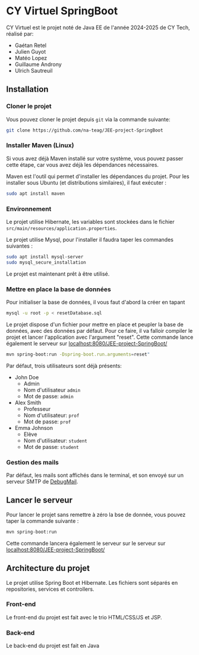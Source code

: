 # CY Virtuel SpringBoot
CY Virtuel est le projet noté de Java EE de l'année 2024-2025 de CY Tech, réalisé par:
- Gaétan Retel
- Julien Guyot
- Matéo Lopez
- Guillaume Androny
- Ulrich Sautreuil

## Installation

### Cloner le projet

Vous pouvez cloner le projet depuis `git` via la commande suivante:

```sh
git clone https://github.com/na-teag/JEE-project-SpringBoot
```

### Installer Maven (Linux)

Si vous avez déjà Maven installé sur votre système, vous pouvez passer cette étape, car vous avez déjà les dépendances
nécessaires.

Maven est l'outil qui permet d'installer les dépendances du projet. 
Pour les installer sous Ubuntu (et distributions similaires), il faut exécuter :

```sh
sudo apt install maven
```

### Environnement

Le projet utilise Hibernate, les variables sont stockées dans le fichier `src/main/resources/application.properties`.

Le projet utilise Mysql, pour l'installer il faudra taper les commandes suivantes :

```sh
sudo apt install mysql-server
sudo mysql_secure_installation
```

Le projet est maintenant prêt à être utilisé.

### Mettre en place la base de données
Pour initialiser la base de données, il vous faut d'abord la créer en tapant

```sh
mysql -u root -p < resetDatabase.sql
```

Le projet dispose d'un fichier pour mettre en place et peupler la base de données, avec des données par défaut.
Pour ce faire, il va falloir compiler le projet et lancer l'application avec l'argument "reset". Cette commande lance également le serveur sur [localhost:8080/JEE-project-SpringBoot/](localhost:8080/JEE-project-SpringBoot/)

```sh
mvn spring-boot:run -Dspring-boot.run.arguments=reset"
```

Par défaut, trois utilisateurs sont déjà présents:
- John Doe
	- Admin
	- Nom d'utilisateur `admin`
	- Mot de passe: `admin`
- Alex Smith
	- Professeur
	- Nom d'utilisateur: `prof`
	- Mot de passe: `prof`
- Emma Johnson
	- Elève
	- Nom d'utilisateur: `student`
	- Mot de passe: `student`

### Gestion des mails

Par défaut, les mails sont affichés dans le terminal, et son envoyé sur un serveur SMTP de [DebugMail](https://debugmail.io).

## Lancer le serveur

Pour lancer le projet sans remettre à zéro la bse de donnée, vous pouvez taper la commande suivante :
```sh
mvn spring-boot:run
```
Cette commande lancera également le serveur sur le serveur sur [localhost:8080/JEE-project-SpringBoot/](localhost:8080/JEE-project-SpringBoot/)

## Architecture du projet

Le projet utilise Spring Boot et Hibernate. Les fichiers sont séparés en repositories, services et controllers.

### Front-end

Le front-end du projet est fait avec le trio HTML/CSS/JS et JSP.

### Back-end

Le back-end du projet est fait en Java
